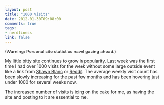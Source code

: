 ```yaml
---
layout: post
title: "1000 Visits"
date: 2012-01-30T09:08:00
comments: true
tags:
- nerdliness
link: false
---
```

(Warning: Personal site statistics navel gazing ahead.)

My little bitty site continues to grow in popularity. Last week was the first time I had over 1000 visits for the week without some large outside event like a link from [Shawn Blanc](http://shawnblanc.net "Shawn Blanc") or [Reddit](http://reddit.com "Reddit"). The average weekly visit count has been slowly increasing for the past few months and has been hovering just under 1000 for several weeks now. 

The increased number of visits is icing on the cake for me, as having the site and posting to it are essential to me.

